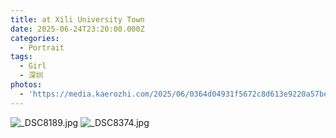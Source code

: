 ```yaml
---
title: at Xili University Town
date: 2025-06-24T23:20:00.000Z
categories:
  - Portrait
tags:
  - Girl
  - 深圳
photos:
  - 'https://media.kaerozhi.com/2025/06/0364d04931f5672c8d613e9220a57bea.jpg'
---
```

![_DSC8189.jpg](https://media.kaerozhi.com/2025/06/fa26af9e5592fe99ad72869ae696491e.jpg)
![_DSC8374.jpg](https://media.kaerozhi.com/2025/06/0364d04931f5672c8d613e9220a57bea.jpg)
